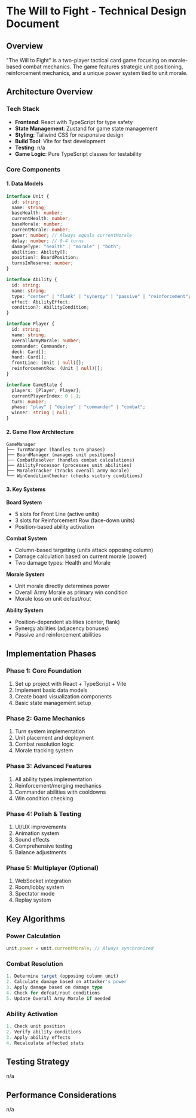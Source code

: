 # The Will to Fight - Technical Design Document

## Overview

"The Will to Fight" is a two-player tactical card game focusing on morale-based combat mechanics. The game features strategic unit positioning, reinforcement mechanics, and a unique power system tied to unit morale.

## Architecture Overview

### Tech Stack

- **Frontend**: React with TypeScript for type safety
- **State Management**: Zustand for game state management
- **Styling**: Tailwind CSS for responsive design
- **Build Tool**: Vite for fast development
- **Testing**: n/a
- **Game Logic**: Pure TypeScript classes for testability

### Core Components

#### 1. Data Models

```typescript
interface Unit {
  id: string;
  name: string;
  baseHealth: number;
  currentHealth: number;
  baseMorale: number;
  currentMorale: number;
  power: number; // Always equals currentMorale
  delay: number; // 0-4 turns
  damageType: "health" | "morale" | "both";
  abilities: Ability[];
  position?: BoardPosition;
  turnsInReserve: number;
}

interface Ability {
  id: string;
  name: string;
  type: "center" | "flank" | "synergy" | "passive" | "reinforcement";
  effect: AbilityEffect;
  condition?: AbilityCondition;
}

interface Player {
  id: string;
  name: string;
  overallArmyMorale: number;
  commander: Commander;
  deck: Card[];
  hand: Card[];
  frontLine: (Unit | null)[];
  reinforcementRow: (Unit | null)[];
}

interface GameState {
  players: [Player, Player];
  currentPlayerIndex: 0 | 1;
  turn: number;
  phase: "play" | "deploy" | "commander" | "combat";
  winner: string | null;
}
```

#### 2. Game Flow Architecture

```
GameManager
├── TurnManager (handles turn phases)
├── BoardManager (manages unit positions)
├── CombatResolver (handles combat calculations)
├── AbilityProcessor (processes unit abilities)
├── MoraleTracker (tracks overall army morale)
└── WinConditionChecker (checks victory conditions)
```

#### 3. Key Systems

**Board System**

- 5 slots for Front Line (active units)
- 3 slots for Reinforcement Row (face-down units)
- Position-based ability activation

**Combat System**

- Column-based targeting (units attack opposing column)
- Damage calculation based on current morale (power)
- Two damage types: Health and Morale

**Morale System**

- Unit morale directly determines power
- Overall Army Morale as primary win condition
- Morale loss on unit defeat/rout

**Ability System**

- Position-dependent abilities (center, flank)
- Synergy abilities (adjacency bonuses)
- Passive and reinforcement abilities

## Implementation Phases

### Phase 1: Core Foundation

1. Set up project with React + TypeScript + Vite
2. Implement basic data models
3. Create board visualization components
4. Basic state management setup

### Phase 2: Game Mechanics

1. Turn system implementation
2. Unit placement and deployment
3. Combat resolution logic
4. Morale tracking system

### Phase 3: Advanced Features

1. All ability types implementation
2. Reinforcement/merging mechanics
3. Commander abilities with cooldowns
4. Win condition checking

### Phase 4: Polish & Testing

1. UI/UX improvements
2. Animation system
3. Sound effects
4. Comprehensive testing
5. Balance adjustments

### Phase 5: Multiplayer (Optional)

1. WebSocket integration
2. Room/lobby system
3. Spectator mode
4. Replay system

## Key Algorithms

### Power Calculation

```typescript
unit.power = unit.currentMorale; // Always synchronized
```

### Combat Resolution

```typescript
1. Determine target (opposing column unit)
2. Calculate damage based on attacker's power
3. Apply damage based on damage type
4. Check for defeat/rout conditions
5. Update Overall Army Morale if needed
```

### Ability Activation

```typescript
1. Check unit position
2. Verify ability conditions
3. Apply ability effects
4. Recalculate affected stats
```

## Testing Strategy

n/a

## Performance Considerations

n/a
